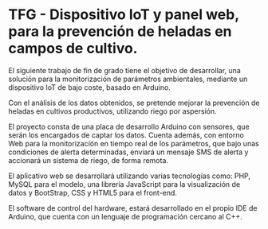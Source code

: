 # TFG - Dispositivo IoT y panel web, para la prevención de heladas en campos de cultivo.

El siguiente trabajo de fin de grado tiene el objetivo de desarrollar, una solución para la monitorización de parámetros ambientales, mediante un dispositivo IoT de bajo coste, basado en Arduino. 

Con el análisis de los datos obtenidos, se pretende mejorar la prevención de heladas en cultivos productivos, utilizando riego por aspersión.

El proyecto consta de una placa de desarrollo Arduino con sensores, que serán los encargados de captar los datos. Cuenta además, con entorno Web para la monitorización en tiempo real de los parámetros, que bajo unas condiciones de alerta determinadas, enviará un mensaje SMS de alerta y accionará un sistema de riego, de forma remota.

El aplicativo web se desarrollará utilizando varias tecnologías como: PHP, MySQL para el modelo, una librería JavaScript para la visualización de datos y BootStrap, CSS y HTML5 para el front-end. 

El software de control del hardware, estará desarrollado en el propio IDE de Arduino, que cuenta con un lenguaje de programación cercano al C++. 


